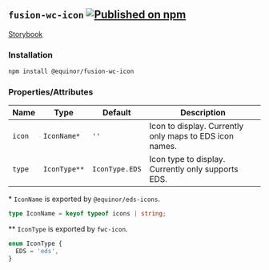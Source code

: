 <!--prettier-ignore-start-->
## `fusion-wc-icon` [![Published on npm](https://img.shields.io/npm/v/@equinor/fusion-wc-icon.svg)](https://www.npmjs.com/package/@equinor/fusion-wc-icon)

[Storybook](https://equinor.github.io/fusion-web-components/?path=/docs/general-icon)

### Installation
```sh
npm install @equinor/fusion-wc-icon
```

### Properties/Attributes
| Name | Type | Default | Description
| ---- | ---- | ------- | -----------
| `icon` | `IconName*` | `''` | Icon to display. Currently only maps to EDS icon names.
| `type` | `IconType**` | `IconType.EDS` | Icon type to display. Currently only supports EDS.

\*  `IconName` is exported by `@equinor/eds-icons`.
```ts
type IconName = keyof typeof icons | string;
```

\**  `IconType` is exported by `fwc-icon`.
```ts
enum IconType {
  EDS = 'eds',
}
```
<!--prettier-ignore-end-->
